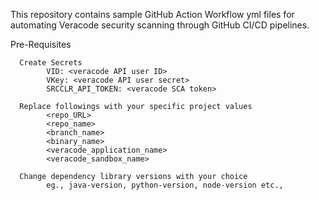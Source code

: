 This repository contains sample GitHub Action Workflow yml files for automating Veracode security scanning through GitHub CI/CD pipelines.

Pre-Requisites

      Create Secrets 
            VID: <veracode API user ID>
            VKey: <veracode API user secret>
            SRCCLR_API_TOKEN: <veracode SCA token>
      
      Replace followings with your specific project values
            <repo_URL>
            <repo_name>
            <branch_name>
            <binary_name>
            <veracode_application_name>
            <veracode_sandbox_name>
     
      Change dependency library versions with your choice
            eg., java-version, python-version, node-version etc.,
            

